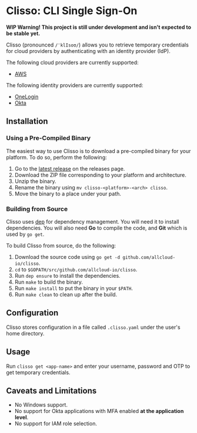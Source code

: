 # Clisso: CLI Single Sign-On

**WIP Warning! This project is still under development and isn't expected
to be stable yet.**

Clisso (pronounced `/ˈklIsoʊ/`) allows you to retrieve temporary credentials for cloud providers
by authenticating with an identity provider (IdP).

The following cloud providers are currently supported:

- [AWS][1]

The following identity providers are currently supported:

- [OneLogin][2]
- [Okta][3]

## Installation

### Using a Pre-Compiled Binary

The easiest way to use Clisso is to download a pre-compiled binary for your platform. To do so,
perform the following:

1. Go to the [latest release][4] on the releases page.
1. Download the ZIP file corresponding to your platform and architecture.
1. Unzip the binary.
1. Rename the binary using `mv clisso-<platform>-<arch> clisso`.
1. Move the binary to a place under your path.

### Building from Source

Clisso uses [dep][5] for dependency management. You will need it to install dependencies. You will
also need **Go** to compile the code, and **Git** which is used by `go get`.

To build Clisso from source, do the following:

1. Download the source code using `go get -d github.com/allcloud-io/clisso`.
1. `cd` to `$GOPATH/src/github.com/allcloud-io/clisso`.
1. Run `dep ensure` to install the dependencies.
1. Run `make` to build the binary.
1. Run `make install` to put the binary in your `$PATH`.
1. Run `make clean` to clean up after the build.

## Configuration

Clisso stores configuration in a file called `.clisso.yaml` under the user's home directory.

## Usage

Run `clisso get <app-name>` and enter your username, password and OTP
to get temporary credentials.

## Caveats and Limitations

- No Windows support.
- No support for Okta applications with MFA enabled **at the application level**.
- No support for IAM role selection.

[1]: https://aws.amazon.com/
[2]: https://www.onelogin.com/
[3]: https://www.okta.com/
[4]: https://github.com/allcloud-io/clisso/releases/latest
[5]: https://github.com/golang/dep
